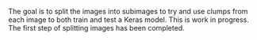 The goal is to split the images into subimages to try and use clumps from each image to both train and test a Keras model. 
This is work in progress. The first step of splitting images has been completed.

